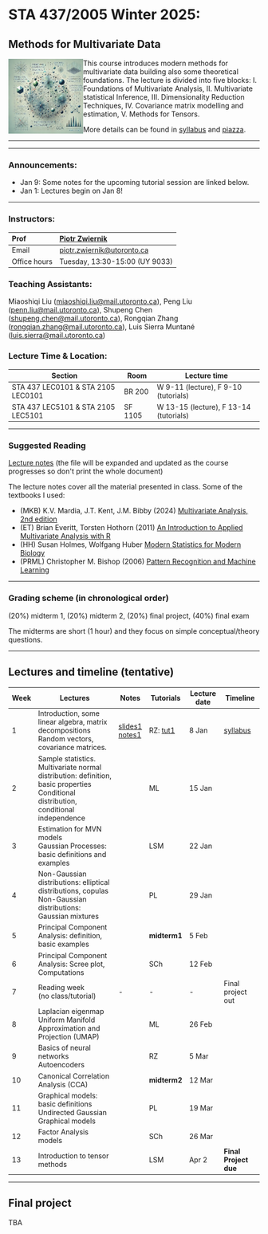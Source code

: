 # STA 437/2005  Winter 2025: 
## Methods for Multivariate Data


<img src="pics/cover.png" align="left" width="150"> This course introduces modern methods for multivariate data building also some theoretical foundations. The lecture is divided into five blocks: I. Foundations of Multivariate Analysis, II. Multivariate statistical Inference, III. Dimensionality Reduction Techniques, IV. Covariance matrix modelling and estimation, V. Methods for Tensors.




More details can be found in [syllabus](syllabus/syllabus.pdf) and [piazza](https://piazza.com/utoronto.ca/winter2025/sta4372005).

***
***

### Announcements:

- Jan 9: Some notes for the upcoming tutorial session are linked below.
- Jan 1: Lectures begin on Jan 8!

***

### Instructors:

| Prof |  [Piotr Zwiernik](https://pzwiernik.github.io/) |
| :--- | :--- |
| Email | piotr.zwiernik@utoronto.ca |
| Office hours | Tuesday, 13:30-15:00 (UY 9033) |

### Teaching Assistants:

Miaoshiqi Liu (miaoshiqi.liu@mail.utoronto.ca), Peng Liu (penn.liu@mail.utoronto.ca), Shupeng Chen (shupeng.chen@mail.utoronto.ca), Rongqian Zhang (rongqian.zhang@mail.utoronto.ca), Luis Sierra Muntané (luis.sierra@mail.utoronto.ca)
  


### Lecture Time & Location:

| Section | Room | Lecture time| 
| --- | --- | --- | 
| STA 437 LEC0101 & STA 2105 LEC0101| BR 200 | W 9-11 (lecture), F 9-10 (tutorials)| 
| STA 437 LEC5101 & STA 2105 LEC5101 | SF 1105 | W 13-15 (lecture), F 13-14 (tutorials)| 


***

### Suggested Reading
[Lecture notes](STA437Notes.pdf) (the file will be expanded and updated as the course progresses so don't print the whole document)

The lecture notes cover all the material presented in class. Some of the textbooks I used:
* (MKB) K.V. Mardia, J.T. Kent, J.M. Bibby (2024) [Multivariate Analysis, 2nd edition](https://www.wiley.com/en-us/Multivariate+Analysis%2C+2nd+Edition-p-9781118738023)
* (ET) Brian Everitt, Torsten Hothorn (2011) [An Introduction to Applied Multivariate Analysis with R]()
* (HH) Susan Holmes, Wolfgang Huber [Modern Statistics for Modern Biology](https://web.stanford.edu/class/bios221/book/)
*	(PRML) Christopher M. Bishop (2006) [Pattern Recognition and Machine Learning](https://www.microsoft.com/en-us/research/people/cmbishop/prml-book/)
***

### Grading scheme (in chronological order)
(20%) midterm 1,  (20%) midterm 2,   (20%) final project,  (40%) final exam

The midterms are short (1 hour) and they focus on simple conceptual/theory questions. 
***

## Lectures and timeline (tentative)

| Week | Lectures  | Notes | Tutorials | Lecture date  | Timeline |
| --- |  --- | --- | --- | --- | --- | 
| 1 | Introduction, some linear algebra, matrix decompositions<br/>Random vectors, covariance matrices.  | [slides1](./slides/slides_intro.pdf) <br> [notes1](./lectures/lecture1.pdf) | RZ: [tut1](./tutorials/tutorial1.html) |  8 Jan| [syllabus]() |
| 2 | Sample statistics. Multivariate normal distribution: definition, basic properties <br/> Conditional distribution, conditional independence |  | ML | 15 Jan | |
| 3 | Estimation for MVN models <br> Gaussian Processes: basic definitions and examples   |  | LSM | 22 Jan |   |
| 4 | Non-Gaussian distributions: elliptical distributions, copulas <br> Non-Gaussian distributions: Gaussian mixtures     |  | PL  | 29 Jan |  |
| 5 | Principal Component Analysis: definition, basic examples   |  | **midterm1**  | 5 Feb|  |
| 6 | Principal Component Analysis: Scree plot, Computations  |  | SCh  | 12 Feb|  |
| 7 | Reading week <br/> (no class/tutorial)  | - | - | - | Final project out | 
| 8 | Laplacian eigenmap <br> Uniform Manifold Approximation and Projection (UMAP) |  | ML | 26 Feb |  |
| 9 | Basics of neural networks <br> Autoencoders |  | RZ | 5 Mar|  |
| 10 | Canonical Correlation Analysis (CCA)  |  | **midterm2**| 12 Mar| |
| 11 | Graphical models: basic definitions <br> Undirected Gaussian Graphical models | | PL | 19 Mar| |
| 12 |  Factor Analysis models |  | SCh  | 26 Mar |  |
| 13 | Introduction to tensor methods  |  | LSM| Apr 2| **Final Project due** |



***

## Final project

TBA





